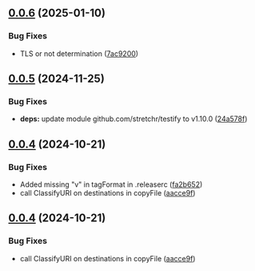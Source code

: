## [0.0.6](https://github.com/enterprise-contract/go-gather/compare/v0.0.5...v0.0.6) (2025-01-10)

### Bug Fixes

* TLS or not determination ([7ac9200](https://github.com/enterprise-contract/go-gather/commit/7ac92008c381e8a198e18df011328e6cb708f657))

## [0.0.5](https://github.com/enterprise-contract/go-gather/compare/v0.0.4...v0.0.5) (2024-11-25)

### Bug Fixes

* **deps:** update module github.com/stretchr/testify to v1.10.0 ([24a578f](https://github.com/enterprise-contract/go-gather/commit/24a578f8b72c419c6d0afa4322792cc4788c2683))

## [0.0.4](https://github.com/enterprise-contract/go-gather/compare/v0.0.3...v0.0.4) (2024-10-21)

### Bug Fixes

* Added missing "v" in tagFormat in .releaserc ([fa2b652](https://github.com/enterprise-contract/go-gather/commit/fa2b652ecb9552efc848631224ea928bc37ea793))
* call ClassifyURI on destinations in copyFile ([aacce9f](https://github.com/enterprise-contract/go-gather/commit/aacce9f74ac9f3d151326938a6b12107f4783631))

## [0.0.4](https://github.com/enterprise-contract/go-gather/compare/v0.0.3...0.0.4) (2024-10-21)

### Bug Fixes

* call ClassifyURI on destinations in copyFile ([aacce9f](https://github.com/enterprise-contract/go-gather/commit/aacce9f74ac9f3d151326938a6b12107f4783631))
